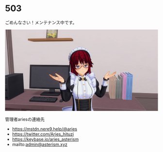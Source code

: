# 503

ごめんなさい！メンテナンス中です。

![風歌](fuka.png)

管理者ariesの連絡先
- https://mstdn.nere9.help/@aries
- https://twitter.com/Aries_hituzi
- https://keybase.io/aries_asterism
- mailto:admin@asterism.xyz


